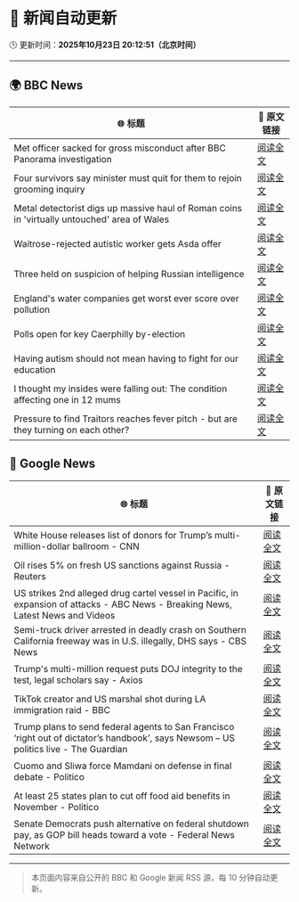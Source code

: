 # 🧠 新闻自动更新

🕒 更新时间：**2025年10月23日 20:12:51（北京时间）**

---

## 🌍 BBC News

| 🌐 标题 | 🔗 原文链接 |
|--------|-------------|
| Met officer sacked for gross misconduct after BBC Panorama investigation | [阅读全文](https://www.bbc.com/news/articles/cy0kynx59v0o?at_medium=RSS&at_campaign=rss) |
| Four survivors say minister must quit for them to rejoin grooming inquiry | [阅读全文](https://www.bbc.com/news/articles/cly285e5ljyo?at_medium=RSS&at_campaign=rss) |
| Metal detectorist digs up massive haul of Roman coins in 'virtually untouched' area of Wales | [阅读全文](https://www.bbc.com/news/articles/cd67vv66wxxo?at_medium=RSS&at_campaign=rss) |
| Waitrose-rejected autistic worker gets Asda offer | [阅读全文](https://www.bbc.com/news/articles/c98n53dpzx6o?at_medium=RSS&at_campaign=rss) |
| Three held on suspicion of helping Russian intelligence | [阅读全文](https://www.bbc.com/news/articles/c2lpzjvgrp8o?at_medium=RSS&at_campaign=rss) |
| England's water companies get worst ever score over pollution | [阅读全文](https://www.bbc.com/news/articles/cdjrymnx1e8o?at_medium=RSS&at_campaign=rss) |
| Polls open for key Caerphilly by-election | [阅读全文](https://www.bbc.com/news/articles/c993nlyrdglo?at_medium=RSS&at_campaign=rss) |
| Having autism should not mean having to fight for our education | [阅读全文](https://www.bbc.com/news/articles/c891y5n2de8o?at_medium=RSS&at_campaign=rss) |
| I thought my insides were falling out: The condition affecting one in 12 mums | [阅读全文](https://www.bbc.com/news/articles/ckgk0y18mrvo?at_medium=RSS&at_campaign=rss) |
| Pressure to find Traitors reaches fever pitch - but are they turning on each other? | [阅读全文](https://www.bbc.com/news/articles/c87415422zdo?at_medium=RSS&at_campaign=rss) |

## 📰 Google News

| 🌐 标题 | 🔗 原文链接 |
|--------|-------------|
| White House releases list of donors for Trump’s multi-million-dollar ballroom - CNN | [阅读全文](https://news.google.com/rss/articles/CBMifkFVX3lxTE1WOFE5cFlyR2Q3SmswaEk1Z0trSmJyWmJrZWE3WlA1RWhtdnltTDZoVzZWcERyZ1preHF5TXI3RUdDV3FrRUdvVjBOWmJ2ekIzV0g5Z0J5ZVc2a3VuR044dUl0WjBxZ2hTZlJhcDZ6RGVQLTFBV0x0OUpnX1dXZw?oc=5) |
| Oil rises 5% on fresh US sanctions against Russia - Reuters | [阅读全文](https://news.google.com/rss/articles/CBMiywFBVV95cUxQQUJmWV9TNFpUcWtfaDhCOUh0dE1odTkyeTJrT0VzSUtFSnJDQ05jTWlyMFJ0WENkQ0l2ZVRTVHVGUmFEejE4dHlQZGk5Q2Qxbk1QZXhTbVJqVHVqeDFQLWJPdDFsWXBRVmlnS1laTUtnT3RTLW5tWHR4bEtsYW9CbmV4WGdYNGtMZkZId2VKRFVEb0N0aEt6MmtwU18yRF85OHh3eDZZUXRRYnpILXVLTnpqdW41TV9BaDFySFo3OHhnN2ZhcmVXSjRKaw?oc=5) |
| US strikes 2nd alleged drug cartel vessel in Pacific, in expansion of attacks - ABC News - Breaking News, Latest News and Videos | [阅读全文](https://news.google.com/rss/articles/CBMiowFBVV95cUxQNkNMcEh0VHdJdHRrRFY5b3pkS2VLbUtNNnR4ZktpOElSd0ZQWTM1aTNIQkYzcGlDQ2tCWnpocTdSQzhsS3M0NVFpVmJpOVhwRE1Lb2JFaTNnZmZIMlgxcTJwZnlQY3RmTVpzTE9ta2pJUElnZTdsWm9FN2VSX2o4LTFqUXFPWHdfQjB3ckFmMDQ5cnBuTnVqVXVKcnlzYllaMl9z0gGoAUFVX3lxTE9EbEtMVUFWeHhON1JhbWQ4LVY2U2ctbTQ5dFhRUDduWnBKbDNCRFViNmVQOTdLN0RMNEZGNWtWV3dPWDNDZ2lTNFVaWTNFeVREcjF5d3c0RHdEbW5Db2dkQ2ZoUFF2V01MZjRXQVZxOWRIWDc1UEJsc2g4ZW92akRPZ3lXYlhSamJkc09LNlJyTDl0UWNPcWppNG00d3lUZGFFbUNXc1lqYQ?oc=5) |
| Semi-truck driver arrested in deadly crash on Southern California freeway was in U.S. illegally, DHS says - CBS News | [阅读全文](https://news.google.com/rss/articles/CBMiowFBVV95cUxPbTZoQVMzOXNUODdPclBlZzJlREV1TW1PNDRmVjVOQXE1UEJNdXJOSzVVOVdfU0dCUGJvQXdLNzJuU1F3ZU9qWEtQMkVnNlhwa1VJSUthdWpkc0U4NU90T2w0T2wzSlNZYnNqaWhyZmpfNElwVVVaWjNoN2JVcUJEYVpMOXlodFFQX3U5dTNsY3dkVXR3UklRUlJ1c0xJcTk2REpr?oc=5) |
| Trump's multi-million request puts DOJ integrity to the test, legal scholars say - Axios | [阅读全文](https://news.google.com/rss/articles/CBMiigFBVV95cUxOeWk4dXppUHZCcW8xNnlZelYyTnhKM3QwcE5GOFR3S2p5S1BBLThFSkdyZkt0ZHU3RmlpZUp5VTNqNXhZd1l4cF9vQ2xldEYtOGRESTR6WXRDcHJrZUFNbUJlUnRhTXVaTmRSbzBXX2pwTXhuNXB6bi1fMmp6dTRJUEZEaDNpWXRZa0E?oc=5) |
| TikTok creator and US marshal shot during LA immigration raid - BBC | [阅读全文](https://news.google.com/rss/articles/CBMiWkFVX3lxTE5vbXV0Y2J1bWhJWVNqOGdLTDFfLTNERmFaWVZKTnJ2Q2x6aU9aVmhpd19ZdWJld0x6VGRiblBuTHFucDZCdXB0cHpIcWgzanJ6WTVDWFdyUjY3UdIBX0FVX3lxTE9yeUtVc2NQZ3BTS19Bakp0YkRZdmQxRVg2NGZxUFVzOEJNSkZqTkhOamJ0S0dsMnYtWVVQYlEtelNRUUFJWGZFM00wVk1JbjV5MWtyVm1HZ2MwcnhNZWFV?oc=5) |
| Trump plans to send federal agents to San Francisco ‘right out of dictator’s handbook’, says Newsom – US politics live - The Guardian | [阅读全文](https://news.google.com/rss/articles/CBMi0AFBVV95cUxQTVhHVWY0V0tTbW11QlN3WjBoVjUwNjBSa2ZfRnpxU0lrT2V0M0VoS2hWV2lrLWE0Q2Q1OWlRV3FjR1FKaVFTemJDbWhPeVN4TFVzT2QzX2E5OXNwV0FLUmM3bVBub2JFYVE3OE51X0RnSTVZbDVKaGJHcExjWURRVWdvVU45dHBpZnI0dnZCalQ1SDdWeWhjWmF0bk11WVV1Q0Y3NDVlUHh2dTVyeUljSGpVdTVsMWJWYWQxVkZiLXNBV0JGQUROOUhMQTJ2cjZE?oc=5) |
| Cuomo and Sliwa force Mamdani on defense in final debate - Politico | [阅读全文](https://news.google.com/rss/articles/CBMirgFBVV95cUxNNmVnNEtMMjhCbFphZDdmVnB5LV9ieUtMQ3hEaGMwdWpidmhXb2tNS3U0NlVvQ0ZWTjFxUld2TnY1WkRJblBJMTNLS1M4NVB4bEg1QlVJVlgtV21mZUNiVk5Ob2Z2dzItd2hDS2Rxc2MwQ004SEd1ZXQ4WVBJQ3pPa3ZxaWRPaHVLLWJOX1VXRGlLUWxVSDdWNDB1MjFrdkU1QS0tVkFnODBrekRCRVE?oc=5) |
| At least 25 states plan to cut off food aid benefits in November - Politico | [阅读全文](https://news.google.com/rss/articles/CBMioAFBVV95cUxQTlgwazVteXpkY0hkVlZqemY5X041dVhGbGczVndwRkxzRWlRQ3VwNFNNX21lejRNNk41V1U0TzV1N2FQSzhyekUxZlcwU3hWRGdabzY4eWRJQ2RhQzllZmFTWG1PUmtVNGxTaU5tdDNCejVxdzBJTmxqelNjRFg0MjFvaXV4MGd1dGRuRDIzLW9nclNhRW5JQjJHWEIxNXYt?oc=5) |
| Senate Democrats push alternative on federal shutdown pay, as GOP bill heads toward a vote - Federal News Network | [阅读全文](https://news.google.com/rss/articles/CBMi4wFBVV95cUxNc19vYnl6QUFDenNaYi1hLWozTmJxbFlUaTNwTU4yVF9hc0x5Rm9hYWtCSDVhMFhDU1JlaHJmN1JoYy10dGN6ei1vSHl5ZFVOTjkzR0pCbm4welEyTGFfV0FZQ3VQeTUyMzBMSzU1TEtXdURMclZMRnU0Wlh2ZGw5YUxWZlR4T01PZl9uT0dHalJBMWdURGFpVEJjTUN1MlV3MjdBc0ItcXZyWElsaE1ERm8zbWt2THkxNl81MmQ2MWllb2pwM3g2bDNHQ3R0eTI4bzBCbXJ0MmpEQjk3aUdKS1ZyRQ?oc=5) |

---
> 本页面内容来自公开的 BBC 和 Google 新闻 RSS 源，每 10 分钟自动更新。